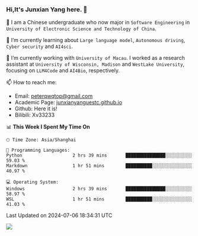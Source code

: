 ### Hi,It's Junxian Yang here. 👋

<!--
**Uestc-Young/Uestc-Young** is a ✨ _special_ ✨ repository because its `README.md` (this file) appears on your GitHub profile.

Here are some ideas to get you started:

- 🔭 I’m currently working on ...
- 🌱 I’m currently learning ...
- 👯 I’m looking to collaborate on ...
- 🤔 I’m looking for help with ...
- 💬 Ask me about ...
- 📫 How to reach me: ...
- 😄 Pronouns: ...
- ⚡ Fun fact: ...
-->
🎉 I am a Chinese undergraduate who now major in `Software Engineering` in `University of Electronic Science and Technology of China`.  
  
🌱 I’m currently learning about `Large language model`, `Autonomous driving`, `Cyber security` and `AI4sci`.  

🔭 I’m currently working with `University of Macau`. I worked as a research assistant at `University of Wisconsin, Madison` and `WestLake University`, focusing on `LLM4Code` and `AI4Bio`, respectively.
  
📫 How to reach me: 
   - Email: peterqwqtop@gmail.com
   - Academic Page: [junxianyanguestc.github.io](https://junxianyanguestc.github.io/)
   - Github: Here it is!
   - Bilibili: Xv33233
     
<!--START_SECTION:waka-->
📊 **This Week I Spent My Time On** 

```text
🕑︎ Time Zone: Asia/Shanghai

💬 Programming Languages: 
Python                   2 hrs 39 mins       ███████████████░░░░░░░░░░   59.03 % 
Markdown                 1 hr 51 mins        ██████████░░░░░░░░░░░░░░░   40.97 % 

💻 Operating System: 
Windows                  2 hrs 39 mins       ███████████████░░░░░░░░░░   58.97 % 
WSL                      1 hr 51 mins        ██████████░░░░░░░░░░░░░░░   41.03 % 
```


 Last Updated on 2024-07-06 18:34:31 UTC
<!--END_SECTION:waka-->

![](https://visitor-badge.glitch.me/badge?page_id=Uestc-Young.readme)
